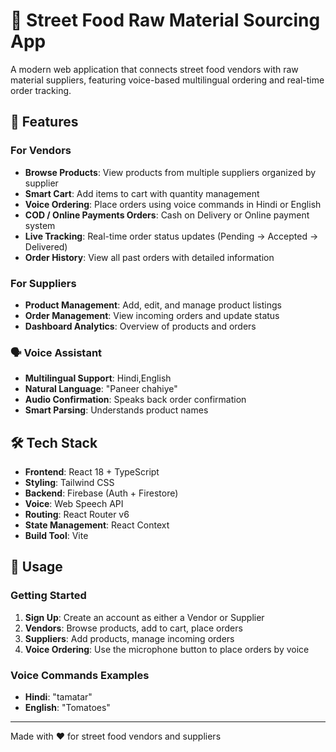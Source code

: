 # 🍜 Street Food Raw Material Sourcing App

A modern web application that connects street food vendors with raw material suppliers, featuring voice-based multilingual ordering and real-time order tracking.

## 🎯 Features

### For Vendors
- **Browse Products**: View products from multiple suppliers organized by supplier
- **Smart Cart**: Add items to cart with quantity management
- **Voice Ordering**: Place orders using voice commands in Hindi or English
- **COD / Online Payments Orders**: Cash on Delivery or Online payment system
- **Live Tracking**: Real-time order status updates (Pending → Accepted → Delivered)
- **Order History**: View all past orders with detailed information

### For Suppliers
- **Product Management**: Add, edit, and manage product listings
- **Order Management**: View incoming orders and update status
- **Dashboard Analytics**: Overview of products and orders

### 🗣️ Voice Assistant
- **Multilingual Support**: Hindi,English
- **Natural Language**: "Paneer chahiye"
- **Audio Confirmation**: Speaks back order confirmation
- **Smart Parsing**: Understands product names

## 🛠️ Tech Stack

- **Frontend**: React 18 + TypeScript
- **Styling**: Tailwind CSS
- **Backend**: Firebase (Auth + Firestore)
- **Voice**: Web Speech API
- **Routing**: React Router v6
- **State Management**: React Context
- **Build Tool**: Vite


## 📱 Usage

### Getting Started
1. **Sign Up**: Create an account as either a Vendor or Supplier
2. **Vendors**: Browse products, add to cart, place orders
3. **Suppliers**: Add products, manage incoming orders
4. **Voice Ordering**: Use the microphone button to place orders by voice

### Voice Commands Examples
- **Hindi**: "tamatar"
- **English**: "Tomatoes"

---

Made with ❤️ for street food vendors and suppliers
